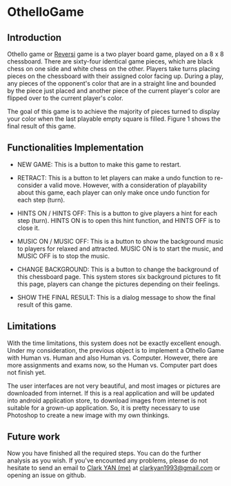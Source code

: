 # OthelloGame
## Introduction
Othello game or [Reversi](https://en.wikipedia.org/wiki/Reversi) game is a two player board game, played on a 8 x 8 chessboard. There are sixty-four identical game pieces, which are black chess on one side and white chess on the other. Players take turns placing pieces on the chessboard with their assigned color facing up. During a play, any pieces of the opponent's color that are in a straight line and bounded by the piece just placed and another piece of the current player's color are flipped over to the current player's color.

The goal of this game is to achieve the majority of pieces turned to display your color when the last playable empty square is filled. Figure 1 shows the final result of this game.

## Functionalities Implementation
* NEW GAME: This is a button to make this game to restart.

* RETRACT: This is a button to let players can make a undo function to re-consider a valid move. However, with a consideration of playability about this game, each player can only make once undo function for each step (turn).

* HINTS ON / HINTS OFF: This is a button to give players a hint for each step (turn). HINTS ON is to open this hint function, and HINTS OFF is to close it.

* MUSIC ON / MUSIC OFF: This is a button to show the background music to players for relaxed and attracted. MUSIC ON is to start the music, and MUSIC OFF is to stop the music.

* CHANGE BACKGROUND: This is a button to change the background of this chessboard page. This system stores six background pictures to fit this page, players can change the pictures depending on their feelings.

* SHOW THE FINAL RESULT: This is a dialog message to show the final result of this game.

## Limitations
With the time limitations, this system does not be exactly excellent enough. Under my consideration, the previous object is to implement a Othello Game with Human vs. Human and also Human vs. Computer. However, there are more assignments and exams now, so the Human vs. Computer part does not finish yet.

The user interfaces are not very beautiful, and most images or pictures are downloaded from internet. If this is a real application and will be updated into android application store, to download images from internet is not suitable for a grown-up application. So, it is pretty necessary to use Photoshop to create a new image with my own thinkings.

## Future work
Now you have finished all the required steps. You can do the further analysis as you wish.
If you've encounted any problems, please do not hesitate to send an email to [Clark YAN (me)](https://github.com/ClarkYan) at clarkyan1993@gmail.com or opening an issue on github.

